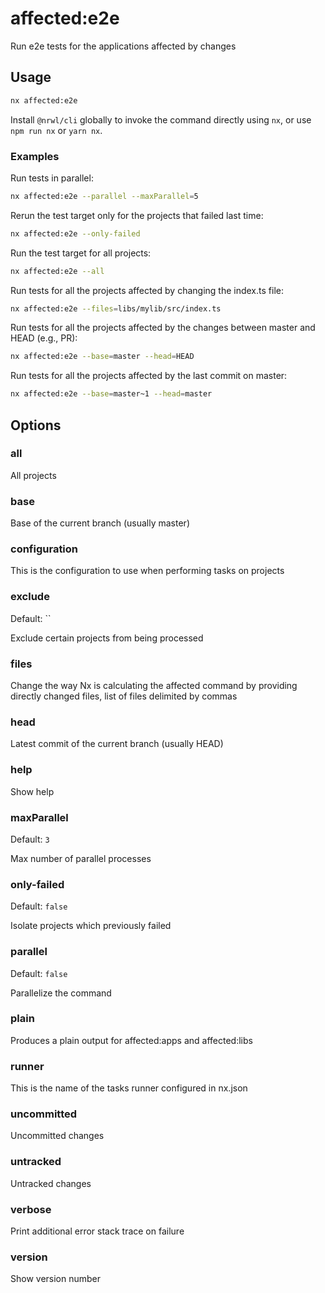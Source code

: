 # affected:e2e

Run e2e tests for the applications affected by changes

## Usage

```bash
nx affected:e2e
```

Install `@nrwl/cli` globally to invoke the command directly using `nx`, or use `npm run nx` or `yarn nx`.

### Examples

Run tests in parallel:

```bash
nx affected:e2e --parallel --maxParallel=5
```

Rerun the test target only for the projects that failed last time:

```bash
nx affected:e2e --only-failed
```

Run the test target for all projects:

```bash
nx affected:e2e --all
```

Run tests for all the projects affected by changing the index.ts file:

```bash
nx affected:e2e --files=libs/mylib/src/index.ts
```

Run tests for all the projects affected by the changes between master and HEAD (e.g., PR):

```bash
nx affected:e2e --base=master --head=HEAD
```

Run tests for all the projects affected by the last commit on master:

```bash
nx affected:e2e --base=master~1 --head=master
```

## Options

### all

All projects

### base

Base of the current branch (usually master)

### configuration

This is the configuration to use when performing tasks on projects

### exclude

Default: ``

Exclude certain projects from being processed

### files

Change the way Nx is calculating the affected command by providing directly changed files, list of files delimited by commas

### head

Latest commit of the current branch (usually HEAD)

### help

Show help

### maxParallel

Default: `3`

Max number of parallel processes

### only-failed

Default: `false`

Isolate projects which previously failed

### parallel

Default: `false`

Parallelize the command

### plain

Produces a plain output for affected:apps and affected:libs

### runner

This is the name of the tasks runner configured in nx.json

### uncommitted

Uncommitted changes

### untracked

Untracked changes

### verbose

Print additional error stack trace on failure

### version

Show version number
